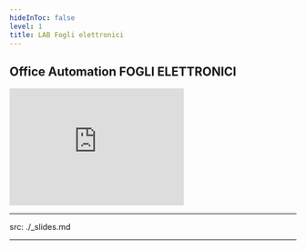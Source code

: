 ```yaml
---
hideInToc: false
level: 1
title: LAB Fogli elettronici
---
```


## Office Automation FOGLI ELETTRONICI

<iframe width="306" height="206" src="https://www.youtube.com/embed/videoseries?si=UVjTlWz0E1kQSzqm&amp;list=PLb9u-6V18qlopYxzPZY0pVL7V30042QU0" title="YouTube video player" frameborder="0" allow="accelerometer; autoplay; clipboard-write; encrypted-media; gyroscope; picture-in-picture; web-share" referrerpolicy="strict-origin-when-cross-origin" allowfullscreen></iframe>

<Toc columns="2" maxDepth="2" minDepth="2" mode="next" />

---
src: ./_slides.md

---
